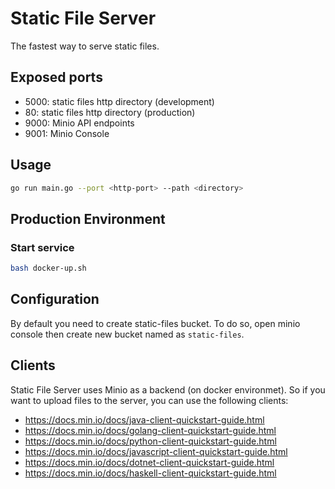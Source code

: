 # Static File Server

The fastest way to serve static files.

## Exposed ports
- 5000: static files http directory (development)
- 80: static files http directory (production)
- 9000: Minio API endpoints
- 9001: Minio Console

## Usage
```bash
go run main.go --port <http-port> --path <directory>
```

## Production Environment
### Start service 
```bash
bash docker-up.sh
```

## Configuration
By default you need to create static-files bucket. To do so, open minio console then create new bucket named as `static-files`.

## Clients
Static File Server uses Minio as a backend (on docker environmet). So if you want to upload files to the server, you can use the following clients:

- https://docs.min.io/docs/java-client-quickstart-guide.html
- https://docs.min.io/docs/golang-client-quickstart-guide.html
- https://docs.min.io/docs/python-client-quickstart-guide.html
- https://docs.min.io/docs/javascript-client-quickstart-guide.html
- https://docs.min.io/docs/dotnet-client-quickstart-guide.html
- https://docs.min.io/docs/haskell-client-quickstart-guide.html